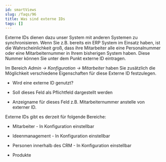 ```yaml
---
id: smartViews
slug: /faqs/96
title: Was sind externe IDs
tags: []
---
```

Externe IDs dienen dazu unser System mit anderen Systemen zu synchronisieren. Wenn Sie z.B. bereits ein ERP System im Einsatz haben, ist die Wahrscheinlichkeit groß, dass ihre Mitarbeiter alle eine Personalnummer oder eine Mitarbeiternummer in Ihrem bisherigen System haben. Diese Nummer können Sie unter dem Punkt externe ID eintragen.

Im Bereich *Admin -> Konfiguration -> Mitarbeiter* haben Sie zusätzlich die Möglichkeit verschiedene Eigenschaften für diese Externe ID festzulegen.

*   Wird eine externe ID genutzt?

*   Soll dieses Feld als Pflichtfeld dargestellt werden

*   Anzeigname für dieses Feld z.B. Mitarbeiternummer anstelle von externer ID.

Externe IDs gibt es derzeit für folgende Bereiche:

*   Mitarbeiter - In Konfiguration einstellbar

*   Ideenmanagement - In Konfiguration einstellbar

*   Personen innerhalb des CRM - In Konfiguration einstellbar

*   Produkte